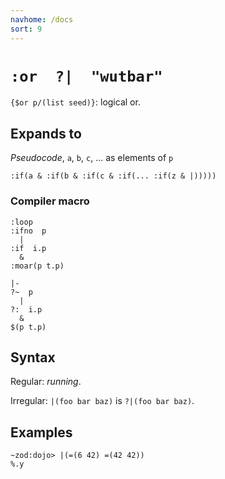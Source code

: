 ```yaml
---
navhome: /docs
sort: 9
---
```


# `:or  ?|  "wutbar"` 

`{$or p/(list seed)}`: logical or.

## Expands to

*Pseudocode*, `a`, `b`, `c`, ... as elements of `p`

```
:if(a & :if(b & :if(c & :if(... :if(z & |)))))
```

### Compiler macro

```
:loop
:ifno  p  
  |
:if  i.p
  &
:moar(p t.p)
```

```
|-
?~  p
  |
?:  i.p
  &
$(p t.p)
```

## Syntax

Regular: *running*.

Irregular: `|(foo bar baz)` is `?|(foo bar baz)`.

## Examples

```
~zod:dojo> |(=(6 42) =(42 42))
%.y
```
